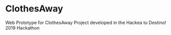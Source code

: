 # ClothesAway
Web Prototype for ClothesAway Project developed in the Hackea tu Destino! 2019 Hackathon
